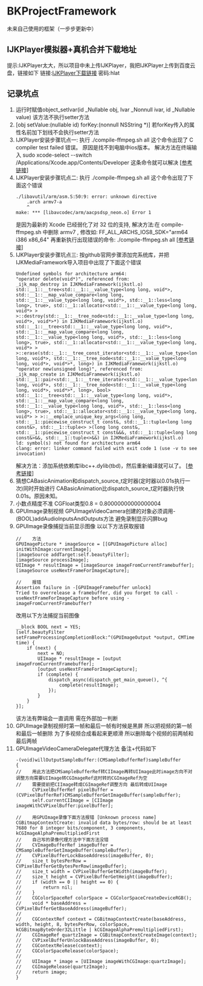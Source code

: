 # BKProjectFramework
未来自己使用的框架（一步步更新中）

## IJKPlayer模拟器+真机合并下载地址
提示:IJKPlayer太大，所以项目中未上传IJKPlayer，我把IJKPlayer上传到百度云盘，链接如下
链接:[IJKPlayer下载链接](https://pan.baidu.com/s/10qUR69T2FwgDrSVLE4gVCg)    密码:hlat

## 记录坑点
1. 运行时赋值object_setIvar(id  _Nullable obj, Ivar  _Nonnull ivar, id  _Nullable value) 该方法不执行setter方法 
2. [obj setValue:(nullable id) forKey:(nonnull NSString *)] 若forKey传入的属性名前加下划线不会执行setter方法
3. IJKPlayer安装步骤坑点一: 执行 ./compile-ffmpeg.sh all 这个命令出现了 C compiler test failed 错误。 原因是找不到电脑中ios版本。 解决方法在终端输入 sudo xcode-select --switch /Applications/Xcode.app/Contents/Developer 这条命令就可以解决    [[参考链接](https://www.jianshu.com/p/5dd511223fc1)]
4. IJKPlayer安装步骤坑点二: 执行 ./compile-ffmpeg.sh all 这个命令出现了下面这个错误
    ```
    ./libavutil/arm/asm.S:50:9: error: unknown directive
        .arch armv7-a
        ^
    make: *** [libavcodec/arm/aacpsdsp_neon.o] Error 1
   ```
   是因为最新的 Xcode 已经弱化了对 32 位的支持, 解决方法:在 compile-ffmpeg.sh 中删除 armv7 , 修改如: FF_ALL_ARCHS_IOS8_SDK="arm64 i386 x86_64" 再重新执行出现错误的命令: ./compile-ffmpeg.sh all    [[参考链接](https://www.jianshu.com/p/9743a68c2939)]
5. IJKPlayer安装步骤坑点三: 按github官网步骤添加完系统库，并把IJKMediaFramework导入项目中出现了下面这个错误
   ```
   Undefined symbols for architecture arm64:
   "operator delete(void*)", referenced from:
   _ijk_map_destroy in IJKMediaFramework(ijkstl.o)
   std::__1::__tree<std::__1::__value_type<long long, void*>, std::__1::__map_value_compare<long long, std::__1::__value_type<long long, void*>, std::__1::less<long long>, true>, std::__1::allocator<std::__1::__value_type<long long, void*> > >::destroy(std::__1::__tree_node<std::__1::__value_type<long long, void*>, void*>*) in IJKMediaFramework(ijkstl.o)
   std::__1::__tree<std::__1::__value_type<long long, void*>, std::__1::__map_value_compare<long long, std::__1::__value_type<long long, void*>, std::__1::less<long long>, true>, std::__1::allocator<std::__1::__value_type<long long, void*> > >::erase(std::__1::__tree_const_iterator<std::__1::__value_type<long long, void*>, std::__1::__tree_node<std::__1::__value_type<long long, void*>, void*>*, long>) in IJKMediaFramework(ijkstl.o)
   "operator new(unsigned long)", referenced from:
   _ijk_map_create in IJKMediaFramework(ijkstl.o)
   std::__1::pair<std::__1::__tree_iterator<std::__1::__value_type<long long, void*>, std::__1::__tree_node<std::__1::__value_type<long long, void*>, void*>*, long>, bool> std::__1::__tree<std::__1::__value_type<long long, void*>, std::__1::__map_value_compare<long long, std::__1::__value_type<long long, void*>, std::__1::less<long long>, true>, std::__1::allocator<std::__1::__value_type<long long, void*> > >::__emplace_unique_key_args<long long, std::__1::piecewise_construct_t const&, std::__1::tuple<long long const&>, std::__1::tuple<> >(long long const&, std::__1::piecewise_construct_t const&&&, std::__1::tuple<long long const&>&&, std::__1::tuple<>&&) in IJKMediaFramework(ijkstl.o)
   ld: symbol(s) not found for architecture arm64
   clang: error: linker command failed with exit code 1 (use -v to see invocation)
   ```
   解决方法：添加系统依赖库libc++.dylib(tbd)，然后重新编译就可以了。    [[参考链接](https://www.jianshu.com/p/93b8379c35f8)]
6. 猜想CABasicAnimation和dispatch_source_t定时器(定时器以0.01s执行一次)同时开始进行 CABasicAnimation比dispatch_source_t定时器执行快0.01s。原因未知。
7. 小数点精度不准 CGFloat类型0.8 = 0.80000000000000004
8. GPUImage录制视频 GPUImageVideoCamera创建的对象必须调用- (BOOL)addAudioInputsAndOutputs方法 避免录制显示闪屏bug
9. GPUImage录像捕捉当前显示图像 以以下方法获取报错
   ```objc
   //    方法
   GPUImagePicture * imageSource = [[GPUImagePicture alloc] initWithImage:currentImage];
   [imageSource addTarget:self.beautyFilter];
   [imageSource processImage];
   UIImage * resultImage = [imageSource imageFromCurrentFramebuffer];
   [imageSource useNextFrameForImageCapture];

   //    报错
   Assertion failure in -[GPUImageFramebuffer unlock]
   Tried to overrelease a framebuffer, did you forget to call -useNextFrameForImageCapture before using -imageFromCurrentFramebuffer?
   ```
   改用以下方法捕捉当前图像 
   ```objc
   __block BOOL next = YES;
   [self.beautyFilter setFrameProcessingCompletionBlock:^(GPUImageOutput *output, CMTime time) {
       if (next) {
           next = NO;
           UIImage * resultImage = [output imageFromCurrentFramebuffer];
           [output useNextFrameForImageCapture];
           if (complete) {
               dispatch_async(dispatch_get_main_queue(), ^{
                   complete(resultImage);
               });
           }
       }
   }];
   ```
   该方法有弊端会一直调用 需在外部加一判断
10. GPUImage录制视频时第一帧和最后一帧有时候是黑屏 所以把视频的第一帧和最后一帧删除
    为了多视频合成看起来更顺滑 所以删除每个视频的前两帧和最后两帧
11. GPUImageVideoCameraDelegate代理方法 备注+代码如下
      ```objc
      -(void)willOutputSampleBuffer:(CMSampleBufferRef)sampleBuffer
      {
      //    用此方法把CMSampleBufferRef转CIImage再转UIImage此时image方向不对 调整方向需要UIImage转CGImageRef这时转的CGImageRef为空
      //    需要提前把CIImage转成CGImageRef调整方向 最后转成UIImage
            CVPixelBufferRef pixelBuffer = (CVPixelBufferRef)CMSampleBufferGetImageBuffer(sampleBuffer);
            self.currentCIImage = [CIImage imageWithCVPixelBuffer:pixelBuffer];
      
      //    用GPUImage录像下面方法报错 [Unknown process name] CGBitmapContextCreate: invalid data bytes/row: should be at least 7680 for 8 integer bits/component, 3 components, kCGImageAlphaPremultipliedFirst
      //    自己写的录像代理方法中下面方法没错
      //    CVImageBufferRef imageBuffer = CMSampleBufferGetImageBuffer(sampleBuffer);
      //    CVPixelBufferLockBaseAddress(imageBuffer, 0);
      //    size_t bytesPerRow = CVPixelBufferGetBytesPerRow(imageBuffer);
      //    size_t width = CVPixelBufferGetWidth(imageBuffer);
      //    size_t height = CVPixelBufferGetHeight(imageBuffer);
      //    if (width == 0 || height == 0) {
      //        return nil;
      //    }
      //    CGColorSpaceRef colorSpace = CGColorSpaceCreateDeviceRGB();
      //    void * baseAddress = CVPixelBufferGetBaseAddress(imageBuffer);
      //
      //    CGContextRef context = CGBitmapContextCreate(baseAddress, width, height, 8, bytesPerRow, colorSpace, kCGBitmapByteOrder32Little | kCGImageAlphaPremultipliedFirst);
      //    CGImageRef quartzImage = CGBitmapContextCreateImage(context);
      //    CVPixelBufferUnlockBaseAddress(imageBuffer, 0);
      //    CGContextRelease(context);
      //    CGColorSpaceRelease(colorSpace);
      //
      //    UIImage * image = [UIImage imageWithCGImage:quartzImage];
      //    CGImageRelease(quartzImage);
      //    return image;
      }
     ```
